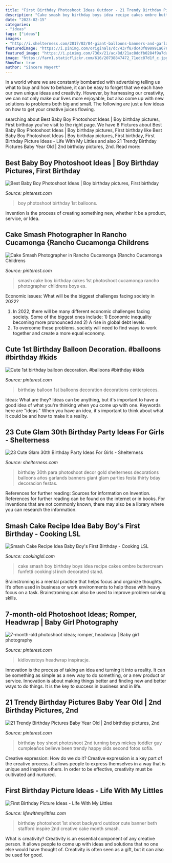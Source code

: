 ```yaml
---
title: "First Birthday Photoshoot Ideas Outdoor - 21 Trendy Birthday Pictures Baby Year Old"
description: "Cake smash boy birthday boys idea recipe cakes ombre buttercream funfetti cookinglsl inch decorated stand"
date: "2023-02-15"
categories:
- "ideas"
tags: ["ideas"]
images:
- "http://i.shelterness.com/2017/02/04-giant-balloons-banners-and-garlands.jpg"
featuredImage: "https://i.pinimg.com/originals/dc/43/f8/dc43f898991a67604d999d8f7d30d410.jpg"
featured_image: "https://i.pinimg.com/736x/21/ac/8d/21ac8ddfb0284f9a7da9b090ddd73b4e.jpg"
image: "https://farm1.staticflickr.com/616/20738847472_71edc87d1f_c.jpg"
ShowToc: true
author: "Sincere Mayert"
---
```



In a world where we are constantly bombarded with advertising telling us what to buy and how to behave, it can be easy to forget that we each have our own unique ideas and creativity. However, by harnessing our creativity, we can not only make our lives more enjoyable, but also come up with new solutions to problems both big and small. The following are just a few ideas on how to get your creative juices flowing.

	

		
searching about Best Baby Boy Photoshoot Ideas | Boy birthday pictures, First birthday you've visit to the right page. We have 8 Pictures about Best Baby Boy Photoshoot Ideas | Boy birthday pictures, First birthday like Best Baby Boy Photoshoot Ideas | Boy birthday pictures, First birthday, First Birthday Picture Ideas - Life With My Littles and also 21 Trendy Birthday Pictures Baby Year Old | 2nd birthday pictures, 2nd. Read more:
		
    
## Best Baby Boy Photoshoot Ideas | Boy Birthday Pictures, First Birthday

<img loading=lazy src="https://i.pinimg.com/736x/53/b8/34/53b8340604640ceb596e0a964f4b708c.jpg" onerror="this.onerror=null;this.src='https://tse4.mm.bing.net/th?id=OIP.EFKySVuQNJhRT6Kt6icPgAHaLI&amp;pid=15.1';" alt="Best Baby Boy Photoshoot Ideas | Boy birthday pictures, First birthday">

_Source: pinterest.com_

>boy photoshoot birthday 1st balloons. 

	

Invention is the process of creating something new, whether it be a product, service, or Idea.

    
## Cake Smash Photographer In Rancho Cucamonga {Rancho Cucamonga Childrens

<img loading=lazy src="https://i.pinimg.com/736x/78/c7/24/78c724cb4ca3bb11dab1bee7cb0be583--boy-cake-smash-boy-cakes.jpg" onerror="this.onerror=null;this.src='https://tse1.mm.bing.net/th?id=OIP.kAIn8KhsP-97eNKSSZJy3wHaLI&amp;pid=15.1';" alt="Cake Smash Photographer in Rancho Cucamonga {Rancho Cucamonga Childrens">

_Source: pinterest.com_

>smash cake boy birthday cakes 1st photoshoot cucamonga rancho photographer childrens boys es. 

	

Economic issues: What will be the biggest challenges facing society in 2022?
1. In 2022, there will be many different economic challenges facing society. Some of the biggest ones include: 1) Economic inequality becoming more pronounced and 2) A rise in global debt levels.
2. To overcome these problems, society will need to find ways to work together and create a more equal economy.

    
## Cute 1st Birthday Balloon Decoration. #balloons #birthday #kids

<img loading=lazy src="https://i.pinimg.com/736x/97/e7/41/97e7410cd1c11b6946682e7418b70480.jpg" onerror="this.onerror=null;this.src='https://tse2.mm.bing.net/th?id=OIP.CY0vnKSQSm2H6Okk_40LywHaNK&amp;pid=15.1';" alt="Cute 1st birthday balloon decoration. #balloons #birthday #kids">

_Source: pinterest.com_

>birthday balloon 1st balloons decoration decorations centerpieces. 

	

Ideas: What are they?
Ideas can be anything, but it's important to have a good idea of what you're thinking when you come up with one. Keywords here are "ideas." When you have an idea, it's important to think about what it could be and how to make it a reality.

    
## 23 Cute Glam 30th Birthday Party Ideas For Girls - Shelterness

<img loading=lazy src="http://i.shelterness.com/2017/02/04-giant-balloons-banners-and-garlands.jpg" onerror="this.onerror=null;this.src='https://tse4.mm.bing.net/th?id=OIP.uexFYFHb_cbRifhb0lJRcQHaJ4&amp;pid=15.1';" alt="23 Cute Glam 30th Birthday Party Ideas For Girls - Shelterness">

_Source: shelterness.com_

>birthday 30th para photoshoot decor gold shelterness decorations balloons años garlands banners giant glam parties festa thirty bday decoracion festas. 

	

References for further reading: Sources for information on Invention.
References for further reading can be found on the internet or in books. For inventions that are not commonly known, there may also be a library where you can research the information.

    
## Smash Cake Recipe Idea Baby Boy&#039;s First Birthday - Cooking LSL

<img loading=lazy src="https://cookinglsl.com/wp-content/uploads/2017/08/funfetti-smash-cake-baby-boy-2-1.jpg" onerror="this.onerror=null;this.src='https://tse4.mm.bing.net/th?id=OIP.V5Pm88Ai6-18wV1XJ5urigHaLH&amp;pid=15.1';" alt="Smash Cake Recipe Idea Baby Boy&#039;s First Birthday - Cooking LSL">

_Source: cookinglsl.com_

>cake smash boy birthday boys idea recipe cakes ombre buttercream funfetti cookinglsl inch decorated stand. 

	

Brainstroming is a mental practice that helps focus and organize thoughts. It’s often used in business or work environments to help those with heavy focus on a task. Brainstroming can also be used to improve problem solving skills.

    
## 7-month-old Photoshoot Ideas; Romper, Headwrap | Baby Girl Photography

<img loading=lazy src="https://i.pinimg.com/736x/21/ac/8d/21ac8ddfb0284f9a7da9b090ddd73b4e.jpg" onerror="this.onerror=null;this.src='https://tse2.mm.bing.net/th?id=OIP.TDkTh3bIX00g5zhCM8YLxgHaLG&amp;pid=15.1';" alt="7-month-old photoshoot ideas; romper, headwrap | Baby girl photography">

_Source: pinterest.com_

>kidlovestoys headwrap inspiracje. 

	

Innovation is the process of taking an idea and turning it into a reality. It can be something as simple as a new way to do something, or a new product or service. Innovation is about making things better and finding new and better ways to do things. It is the key to success in business and in life.

    
## 21 Trendy Birthday Pictures Baby Year Old | 2nd Birthday Pictures, 2nd

<img loading=lazy src="https://i.pinimg.com/originals/dc/43/f8/dc43f898991a67604d999d8f7d30d410.jpg" onerror="this.onerror=null;this.src='https://tse4.mm.bing.net/th?id=OIP.fqg2h6K981jOL9mh0ChjmQAAAA&amp;pid=15.1';" alt="21 Trendy Birthday Pictures Baby Year Old | 2nd birthday pictures, 2nd">

_Source: pinterest.com_

>birthday boy shoot photoshoot 2nd turning boys mickey toddler guy cumpleaños believe been trendy happy olds second fotos sofía. 

	

Creative expression: How do we do it?
Creative expression is a key part of the creative process. It allows people to express themselves in a way that is unique and inspires others. In order to be effective, creativity must be cultivated and nurtured.

    
## First Birthday Picture Ideas - Life With My Littles

<img loading=lazy src="https://farm1.staticflickr.com/616/20738847472_71edc87d1f_c.jpg" onerror="this.onerror=null;this.src='https://tse1.mm.bing.net/th?id=OIP.wiu2C95uzcedAEsN3GFD_AHaLH&amp;pid=15.1';" alt="First Birthday Picture Ideas - Life With My Littles">

_Source: lifewithmylittles.com_

>birthday photoshoot 1st shoot backyard outdoor cute banner beth stafford inspire 2nd creative cake month smash. 

	

What is creativity?
Creativity is an essential component of any creative person. It allows people to come up with ideas and solutions that no one else would have thought of. Creativity is often seen as a gift, but it can also be used for good.

